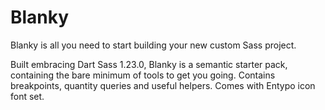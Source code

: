 # Blanky

Blanky is all you need to start building your new custom Sass project.

Built embracing Dart Sass 1.23.0, Blanky is a semantic starter pack, containing the bare minimum of tools to get you going. Contains breakpoints, quantity queries and useful helpers. Comes with Entypo icon font set.
